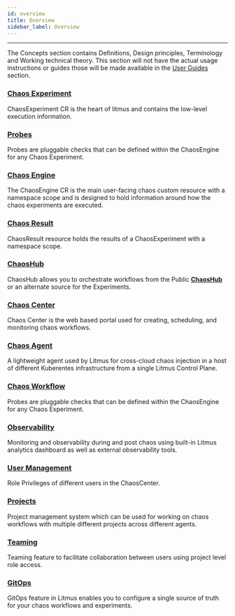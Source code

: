 ```yaml
---
id: overview
title: Overview
sidebar_label: Overview
---
```


---

The Concepts section contains Definitions, Design principles, Terminology and Working technical theory. This section will not have the actual usage instructions or guides those will be made available in the [User Guides](../user-guides/overview) section.

### [Chaos Experiment](chaos-experiment)

ChaosExperiment CR is the heart of litmus and contains the low-level execution information.

### [Probes](probes)

Probes are pluggable checks that can be defined within the ChaosEngine for any Chaos Experiment.

### [Chaos Engine](chaos-engine)

The ChaosEngine CR is the main user-facing chaos custom resource with a namespace scope and is designed to hold information around how the chaos experiments are executed.

### [Chaos Result](chaos-results)

ChaosResult resource holds the results of a ChaosExperiment with a namespace scope.

### [ChaosHub](chaoshub)

ChaosHub allows you to orchestrate workflows from the Public **[ChaosHub](http://hub.litmuschaos.io/)** or an alternate source for the Experiments.

### [Chaos Center](chaos-center)

Chaos Center is the web based portal used for creating, scheduling, and monitoring chaos workflows.

### [Chaos Agent](chaos-agent)

A lightweight agent used by Litmus for cross-cloud chaos injection in a host of different Kuberentes infrastructure from a single Litmus Control Plane.

### [Chaos Workflow](chaos-workflow)

Probes are pluggable checks that can be defined within the ChaosEngine for any Chaos Experiment.

### [Observability](workflow-statistics)

Monitoring and observability during and post chaos using built-in Litmus analytics dashboard as well as external observability tools.

### [User Management](user-management)

Role Privileges of different users in the ChaosCenter.

### [Projects](projects)

Project management system which can be used for working on chaos workflows with multiple different projects across different agents.

### [Teaming](probes)

Teaming feature to facilitate collaboration between users using project level role access.

### [GitOps](gitops)

GitOps feature in Litmus enables you to configure a single source of truth for your chaos workflows and experiments.
